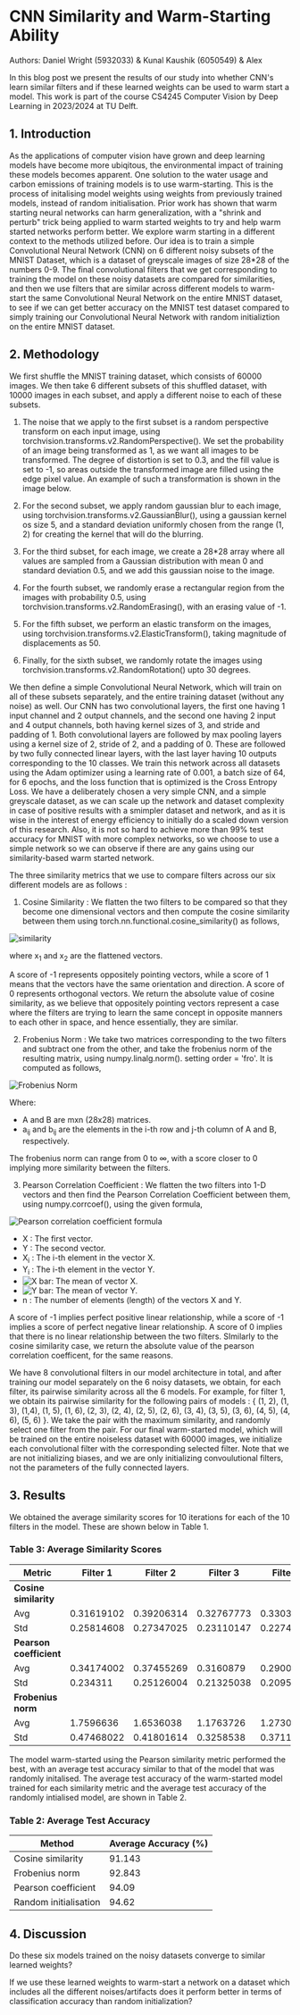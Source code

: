 # CNN Similarity and Warm-Starting Ability
Authors: Daniel Wright (5932033) & Kunal Kaushik (6050549) & Alex

In this blog post we present the results of our study into whether CNN's learn similar filters and if these learned weights can be used to warm start a model. This work is part of the course CS4245 Computer Vision by Deep Learning in 2023/2024 at TU Delft. 

## 1. Introduction

As the applications of computer vision have grown and deep learning models have become more ubiqitous, the environmental impact of training these models becomes apparent. One solution to the water usage and carbon emissions of training models is to use warm-starting. This is the process of initalising model weights using weights from previously trained models, instead of random initialisation. Prior work has shown that warm starting neural networks can harm generalization, with a "shrink and perturb" trick being applied to warm started weights to try and help warm started networks perform better. We explore warm starting in a different context to the methods utilized before. Our idea is to train a simple Convolutional Neural Network (CNN) on 6 different noisy subsets of the MNIST Dataset, which is a dataset of greyscale images of size 28*28 of the numbers 0-9. The final convolutional filters that we get corresponding to training the model on these noisy datasets are compared for similarities, and then we use filters that are similar across different models to warm-start the same Convolutional Neural Network on the entire MNIST dataset, to see if we can get better accuracy on the MNIST test dataset compared to simply training our Convolutional Neural Network with random initializtion on the entire MNIST dataset.

## 2. Methodology

We first shuffle the MNIST training dataset, which consists of 60000 images. We then take 6 different subsets of this shuffled dataset, with 10000 images in each subset, and apply a different noise to each of these subsets.

1) The noise that we apply to the first subset is a random perspective transform on each input image, using torchvision.transforms.v2.RandomPerspective(). We set the probability of an image being transformed as 1, as we want all images to be transformed. The degree of distortion is set to 0.3, and the fill value is set to -1, so areas outside the transformed image are filled using the edge pixel value. An example of such a transformation is shown in the image below.

2) For the second subset, we apply random gaussian blur to each image, using torchvision.transforms.v2.GaussianBlur(), using a gaussian kernel os size 5, and a standard deviation uniformly chosen from the range (1, 2) for creating the kernel that will do the blurring.

3) For the third subset, for each image, we create a 28*28 array where all values are sampled from a Gaussian distribution with mean 0 and standard deviation 0.5, and we add this gaussian noise to the image.

4) For the fourth subset, we randomly erase a rectangular region from the images with probability 0.5, using torchvision.transforms.v2.RandomErasing(), with an erasing value of -1.

5) For the fifth subset, we perform an elastic transform on the images, using torchvision.transforms.v2.ElasticTransform(), taking magnitude of displacements as 50.

6) Finally, for the sixth subset, we randomly rotate the images using torchvision.transforms.v2.RandomRotation() upto 30 degrees.

We then define a simple Convolutional Neural Network, which will train on all of these subsets separately, and the entire training dataset (without any noise) as well. Our CNN has two convolutional layers, the first one having 1 input channel and 2 output channels, and the second one having 2 input and 4 output channels, both having kernel sizes of 3, and stride and padding of 1. Both convolutional layers are followed by max pooling layers using a kernel size of 2, stride of 2, and a padding of 0. These are followed by two fully connected linear layers, with the last layer having 10 outputs corresponding to the 10 classes. We train this network across all datasets using the Adam optimizer using a learning rate of 0.001, a batch size of 64, for 6 epochs, and the loss function that is optimized is the Cross Entropy Loss. We have a deliberately chosen a very simple CNN, and a simple greyscale dataset, as we can scale up the network and dataset complexity in case of positive results with a smimpler dataset and network, and as it is wise in the interest of energy efficiency to initially do a scaled down version of this research. Also, it is not so hard to achieve more than 99% test accuracy for MNIST with more complex networks, so we choose to use a simple network so we can observe if there are any gains using our similarity-based warm started network.

The three similarity metrics that we use to compare filters across our six different models are as follows : 

1) Cosine Similarity : We flatten the two filters to be compared so that they become one dimensional vectors and then compute the cosine similarity between them using torch.nn.functional.cosine_similarity() as follows,

![similarity](https://latex.codecogs.com/png.latex?\dpi{150}\color{white}%20\text{similarity}%20=%20\frac{x_1%20\cdot%20x_2}{\max(%7C%7Cx_1%7C%7C_2,%20\epsilon)%20\cdot%20\max(%7C%7Cx_2%7C%7C_2,%20\epsilon)})

where x<sub>1</sub> and x<sub>2</sub> are the flattened vectors.

A score of -1 represents oppositely pointing vectors, while a score of 1 means that the vectors have the same orientation and direction. A score of 0 represents orthogonal vectors. We return the absolute value of cosine similarity, as we believe that oppositely pointing vectors represent a case where the filters are trying to learn the same concept in opposite manners to each other in space, and hence essentially, they are similar.

2) Frobenius Norm : We take two matrices corresponding to the two filters and subtract one from the other, and take the frobenius norm of the resulting matrix, using numpy.linalg.norm(). setting order = 'fro'. It is computed as follows,

![Frobenius Norm](https://latex.codecogs.com/png.latex?\dpi{150}\color{white}%5C%7CA%20-%20B%5C%7C_F%20%3D%20%5Csqrt%7B%5Csum_%7Bi%3D1%7D%5Em%20%5Csum_%7Bj%3D1%7D%5En%20%7Ca_%7Bij%7D%20-%20b_%7Bij%7D%7C%5E2%7D)

Where:
- A and B are mxn (28x28) matrices.
- a<sub>ij</sub> and b<sub>ij</sub> are the elements in the i-th row and j-th column of A and B, respectively.

The frobenius norm can range from 0 to &infin;, with a score closer to 0 implying more similarity between the filters.

3) Pearson Correlation Coefficient : We flatten the two filters into 1-D vectors and then find the Pearson Correlation Coefficient between them, using numpy.corrcoef(), using the given formula,

![Pearson correlation coefficient formula](https://latex.codecogs.com/png.latex?\dpi{150}&space;\color{white}&space;r&space;=&space;\frac{\sum_{i=1}^{n}&space;(X_i&space;-&space;\bar{X})&space;(Y_i&space;-&space;\bar{Y})}{\sqrt{\sum_{i=1}^{n}&space;(X_i&space;-&space;\bar{X})^2}&space;\sqrt{\sum_{i=1}^{n}&space;(Y_i&space;-&space;\bar{Y})^2}})

- X : The first vector.
- Y : The second vector.
- X<sub>i</sub> : The i-th element in the vector X.
- Y<sub>i</sub> : The i-th element in the vector Y.
- ![X bar](https://latex.codecogs.com/png.latex?\dpi{100}&space;\color{white}&space;\bar{X}): The mean of vector X.
- ![Y bar](https://latex.codecogs.com/png.latex?\dpi{100}&space;\color{white}&space;\bar{Y}): The mean of vector Y.
- n : The number of elements (length) of the vectors X and Y.

A score of -1 implies perfect positive linear relationship, while a score of -1 implies a score of perfect negative linear relationship. A score of 0 implies that there is no linear relationship between the two filters. SImilarly to the cosine similarity case, we return the absolute value of the pearson correlation coefficent, for the same reasons.

We have 8 convolutional filters in our model architecture in total, and after training our model separately on the 6 noisy datasets, we obtain, for each filter, its pairwise similarity across all the 6 models. For example, for filter 1, we obtain its pairwise similarity for the following pairs of models : { (1, 2), (1, 3), (1,4), (1, 5), (1, 6), (2, 3), (2, 4), (2, 5), (2, 6), (3, 4), (3, 5), (3, 6), (4, 5), (4, 6), (5, 6) }. We take the pair with the maximum similarity, and randomly select one filter from the pair. For our final warm-started model, which will be trained on the entire noiseless dataset with 60000 images, we initialize each convolutional filter with the corresponding selected filter. Note that we are not initializing biases, and we are only initializing convoulutional filters, not the parameters of the fully connected layers.

## 3. Results

We obtained the average similarity scores for 10 iterations for each of the 10 filters in the model. These are shown below in Table 1. 

### Table 3: Average Similarity Scores

| Metric                         | Filter 1   | Filter 2   | Filter 3   | Filter 4   | Filter 5   | Filter 6   | Filter 7   | Filter 8   | Filter 9   | Filter 10  |
|--------------------------------|------------|------------|------------|------------|------------|------------|------------|------------|------------|------------|
| **Cosine similarity**          |            |            |            |            |            |            |            |            |            |            |
| Avg                            | 0.31619102 | 0.39206314 | 0.32767773 | 0.33037522 | 0.32841057 | 0.3435595  | 0.3361762  | 0.37068677 | 0.32395244 | 0.31451932 |
| Std                            | 0.25814608 | 0.27347025 | 0.23110147 | 0.22741994 | 0.21829844 | 0.22780581 | 0.21624844 | 0.24406238 | 0.22018431 | 0.22252244 |
| **Pearson coefficient**        |            |            |            |            |            |            |            |            |            |            |
| Avg                            | 0.34174002 | 0.37455269 | 0.3160879  | 0.29002075 | 0.31419466 | 0.31730315 | 0.37767744 | 0.34377837 | 0.3730682  | 0.35122528 |
| Std                            | 0.234311   | 0.25126004 | 0.21325038 | 0.20954852 | 0.20930642 | 0.22417264 | 0.2118101  | 0.21775986 | 0.25721901 | 0.24133763 |
| **Frobenius norm**             |            |            |            |            |            |            |            |            |            |            |
| Avg                            | 1.7596636  | 1.6536038  | 1.1763726  | 1.2730144  | 1.2649969  | 1.3172685  | 1.2530814  | 1.1828452  | 1.1642699  | 1.2038964  |
| Std                            | 0.47468022 | 0.41801614 | 0.3258538  | 0.37116513 | 0.33728537 | 0.35514113 | 0.32381335 | 0.3204852  | 0.33116174 | 0.35387298 |




The model warm-started using the Pearson similarity metric performed the best, with an average test accuracy similar to that of the model that was randomly initalised. The average test accuracy of the warm-started model trained for each similarity metric and the average test accuracy of the randomly intialised model, are shown in Table 2.

### Table 2: Average Test Accuracy

| Method                  | Average Accuracy (%) |
|-------------------------|----------------------|
| Cosine similarity       | 91.143               |
| Frobenius norm          |   92.843             |
| Pearson coefficient     | 94.09                |
| Random initialisation   | 94.62                |

## 4. Discussion

Do these six models trained on the noisy datasets converge to similar learned weights?

If we use these learned weights to warm-start a network on a dataset which includes all the different noises/artifacts does it perform better in terms of classification accuracy than random initialization?



